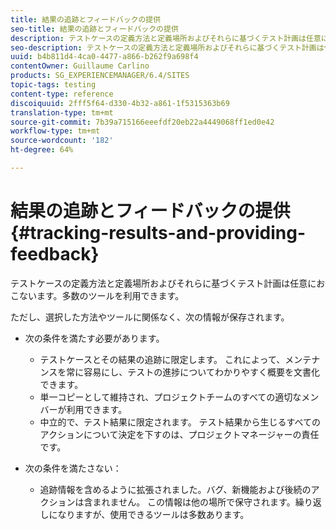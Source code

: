 ```yaml
---
title: 結果の追跡とフィードバックの提供
seo-title: 結果の追跡とフィードバックの提供
description: テストケースの定義方法と定義場所およびそれらに基づくテスト計画は任意におこないます
seo-description: テストケースの定義方法と定義場所およびそれらに基づくテスト計画は任意におこないます
uuid: b4b811d4-4ca0-4477-a866-b262f9a698f4
contentOwner: Guillaume Carlino
products: SG_EXPERIENCEMANAGER/6.4/SITES
topic-tags: testing
content-type: reference
discoiquuid: 2fff5f64-d330-4b32-a861-1f5315363b69
translation-type: tm+mt
source-git-commit: 7b39a715166eeefdf20eb22a4449068ff1ed0e42
workflow-type: tm+mt
source-wordcount: '182'
ht-degree: 64%

---
```



# 結果の追跡とフィードバックの提供{#tracking-results-and-providing-feedback}

テストケースの定義方法と定義場所およびそれらに基づくテスト計画は任意におこないます。多数のツールを利用できます。

ただし、選択した方法やツールに関係なく、次の情報が保存されます。

* 次の条件を満たす必要があります。

   * テストケースとその結果の追跡に限定します。 これによって、メンテナンスを常に容易にし、テストの進捗についてわかりやすく概要を文書化できます。
   * 単一コピーとして維持され、プロジェクトチームのすべての適切なメンバーが利用できます。
   * 中立的で、テスト結果に限定されます。 テスト結果から生じるすべてのアクションについて決定を下すのは、プロジェクトマネージャーの責任です。

* 次の条件を満たさない：

   * 追跡情報を含めるように拡張されました。バグ、新機能および後続のアクションは含まれません。 この情報は他の場所で保守されます。繰り返しになりますが、使用できるツールは多数あります。

